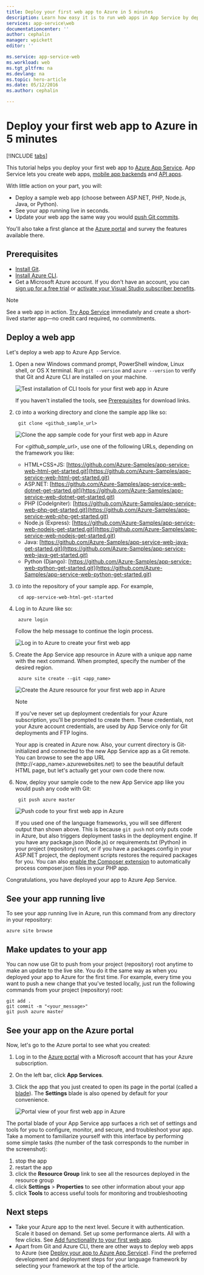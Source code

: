 ```yaml
---
title: Deploy your first web app to Azure in 5 minutes
description: Learn how easy it is to run web apps in App Service by deploying a sample app with only a few steps. Start doing real development in 5 minutes and see results immediately.
services: app-service\web
documentationcenter: ''
author: cephalin
manager: wpickett
editor: ''

ms.service: app-service-web
ms.workload: web
ms.tgt_pltfrm: na
ms.devlang: na
ms.topic: hero-article
ms.date: 05/12/2016
ms.author: cephalin

---
```

# Deploy your first web app to Azure in 5 minutes
[!INCLUDE [tabs](../../includes/app-service-web-get-started-nav-tabs.md)]

This tutorial helps you deploy your first web app to [Azure App Service](../app-service/app-service-value-prop-what-is.md). 
App Service lets you create web apps, [mobile app backends](/documentation/learning-paths/appservice-mobileapps/) 
and [API apps](../app-service-api/app-service-api-apps-why-best-platform.md).

With little action on your part, you will: 

* Deploy a sample web app (choose between ASP.NET, PHP, Node.js, Java, or Python).
* See your app running live in seconds.
* Update your web app the same way you would [push Git commits](https://git-scm.com/docs/git-push).

You'll also take a first glance at the [Azure portal](https://portal.azure.com) and survey the features available there. 

## Prerequisites
* [Install Git](http://www.git-scm.com/downloads). 
* [Install Azure CLI](../xplat-cli-install.md). 
* Get a Microsoft Azure account. If you don't have an account, you can 
  [sign up for a free trial](/pricing/free-trial/?WT.mc_id=A261C142F) or 
  [activate your Visual Studio subscriber benefits](/pricing/member-offers/msdn-benefits-details/?WT.mc_id=A261C142F).

> [!NOTE]
> See a web app in action. [Try App Service](http://go.microsoft.com/fwlink/?LinkId=523751) immediately and create a short-lived starter app—no credit 
> card required, no commitments.
> 
> 

## Deploy a web app
Let's deploy a web app to Azure App Service. 

1. Open a new Windows command prompt, PowerShell window, Linux shell, or OS X terminal. Run `git --version` and `azure --version` to verify that Git and Azure CLI 
   are installed on your machine. 
   
    ![Test installation of CLI tools for your first web app in Azure](./media/app-service-web-get-started/1-test-tools.png)
   
    If you haven't installed the tools, see [Prerequisites](#Prerequisites) for download links.
2. `CD` into a working directory and clone the sample app like so:
   
        git clone <github_sample_url>
   
    ![Clone the app sample code for your first web app in Azure](./media/app-service-web-get-started/2-clone-sample.png)
   
    For *&lt;github_sample_url>*, use one of the following URLs, depending on the framework you like: 
   
   * HTML+CSS+JS: [https://github.com/Azure-Samples/app-service-web-html-get-started.git](https://github.com/Azure-Samples/app-service-web-html-get-started.git)
   * ASP.NET: [https://github.com/Azure-Samples/app-service-web-dotnet-get-started.git](https://github.com/Azure-Samples/app-service-web-dotnet-get-started.git)
   * PHP (CodeIgniter): [https://github.com/Azure-Samples/app-service-web-php-get-started.git](https://github.com/Azure-Samples/app-service-web-php-get-started.git)
   * Node.js (Express): [https://github.com/Azure-Samples/app-service-web-nodejs-get-started.git](https://github.com/Azure-Samples/app-service-web-nodejs-get-started.git) 
   * Java: [https://github.com/Azure-Samples/app-service-web-java-get-started.git](https://github.com/Azure-Samples/app-service-web-java-get-started.git)
   * Python (Django): [https://github.com/Azure-Samples/app-service-web-python-get-started.git](https://github.com/Azure-Samples/app-service-web-python-get-started.git)
3. `CD` into the repository of your sample app. For example, 
   
        cd app-service-web-html-get-started
4. Log in to Azure like so:
   
        azure login
   
    Follow the help message to continue the login process.
   
    ![Log in to Azure to create your first web app](./media/app-service-web-get-started/3-azure-login.png)
5. Create the App Service app resource in Azure with a unique app name with the next command. When prompted, specify the number of the desired region.
   
        azure site create --git <app_name>
   
    ![Create the Azure resource for your first web app in Azure](./media/app-service-web-get-started/4-create-site.png)
   
   > [!NOTE]
   > If you've never set up deployment credentials for your Azure subscription, you'll be prompted to create them. These credentials, not your
   > Azure account credentials, are used by App Service only for Git deployments and FTP logins. 
   > 
   > 
   
    Your app is created in Azure now. Also, your current directory is Git-initialized and connected to the new App Service app as a Git remote.
    You can browse to see the app URL (http://&lt;app_name>.azurewebsites.net) to see the beautiful default HTML page, but let's actually get your own code there now.
6. Now, deploy your sample code to the new App Service app like you would push any code with Git:
   
        git push azure master 
   
    ![Push code to your first web app in Azure](./media/app-service-web-get-started/5-push-code.png)    
   
    If you used one of the language frameworks, you will see different output than shown above. This is because `git push` not only puts code in Azure, but also triggers deployment tasks 
    in the deployment engine. If you have any package.json 
    (Node.js) or requirements.txt (Python) in your project (repository) root, or if you have a packages.config in your ASP.NET project, the deployment 
    scripts restores the required packages for you. You can also [enable the Composer extension](web-sites-php-mysql-deploy-use-git.md#composer) to automatically process composer.json files
    in your PHP app.

Congratulations, you have deployed your app to Azure App Service. 

## See your app running live
To see your app running live in Azure, run this command from any directory in your repository:

    azure site browse

## Make updates to your app
You can now use Git to push from your project (repository) root anytime to make an update to the live site. You do it the same way as when you deployed your app to Azure 
for the first time. For example, every time you want to push a new change that you've tested locally, just run the following commands from your project 
(repository) root:

    git add .
    git commit -m "<your_message>"
    git push azure master

## See your app on the Azure portal
Now, let's go to the Azure portal to see what you created:

1. Log in to the [Azure portal](https://portal.azure.com) with a Microsoft account that has your Azure subscription.
2. On the left bar, click **App Services**.
3. Click the app that you just created to open its page in the portal (called a [blade](../azure-portal-overview.md)). The **Settings** blade is also opened by default for your convenience.
   
    ![Portal view of your first web app in Azure](./media/app-service-web-get-started/portal-view.png) 

The portal blade of your App Service app surfaces a rich set of settings and tools for you to configure, monitor, and secure, and troubleshoot your app. Take a moment to 
familiarize yourself with this interface by performing some simple tasks (the number of the task corresponds to the number in the screenshot):

1. stop the app
2. restart the app
3. click the **Resource Group** link to see all the resources deployed in the resource group
4. click **Settings** > **Properties** to see other information about your app
5. click **Tools** to access useful tools for monitoring and troubleshooting  

## Next steps
* Take your Azure app to the next level. Secure it with authentication. Scale it based on demand. Set up some performance alerts. All with a few clicks. See 
  [Add functionality to your first web app](app-service-web-get-started-2.md).
* Apart from Git and Azure CLI, there are other ways to deploy web apps to Azure (see [Deploy your app to Azure App Service](web-sites-deploy.md)).
  Find the preferred development and deployment steps for your language framework by selecting your framework at the top of the article.


